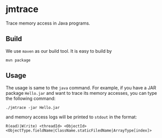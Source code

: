 # jmtrace

Trace memory access in Java programs.

## Build
We use `maven` as our build tool.
It is easy to build by 

    mvn package

## Usage

The usage is same to the `java` command. For example,
if you have a JAR package `Hello.jar` and want to trace
its memory accesses, you can type the following command:

    ./jmtrace -jar Hello.jar

and memory access logs will be printed to `stdout` in the format:

    R(ead)|W(rite) <threadId> <ObjectId> <ObjectType.fieldName|ClassName.staticFiledName|ArrayType[index]>

